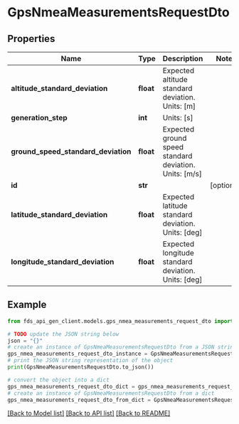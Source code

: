 # GpsNmeaMeasurementsRequestDto


## Properties

Name | Type | Description | Notes
------------ | ------------- | ------------- | -------------
**altitude_standard_deviation** | **float** | Expected altitude standard deviation. Units: [m] | 
**generation_step** | **int** | Units: [s] | 
**ground_speed_standard_deviation** | **float** | Expected ground speed standard deviation. Units: [m/s] | 
**id** | **str** |  | [optional] 
**latitude_standard_deviation** | **float** | Expected latitude standard deviation. Units: [deg] | 
**longitude_standard_deviation** | **float** | Expected longitude standard deviation. Units: [deg] | 

## Example

```python
from fds_api_gen_client.models.gps_nmea_measurements_request_dto import GpsNmeaMeasurementsRequestDto

# TODO update the JSON string below
json = "{}"
# create an instance of GpsNmeaMeasurementsRequestDto from a JSON string
gps_nmea_measurements_request_dto_instance = GpsNmeaMeasurementsRequestDto.from_json(json)
# print the JSON string representation of the object
print(GpsNmeaMeasurementsRequestDto.to_json())

# convert the object into a dict
gps_nmea_measurements_request_dto_dict = gps_nmea_measurements_request_dto_instance.to_dict()
# create an instance of GpsNmeaMeasurementsRequestDto from a dict
gps_nmea_measurements_request_dto_from_dict = GpsNmeaMeasurementsRequestDto.from_dict(gps_nmea_measurements_request_dto_dict)
```
[[Back to Model list]](../README.md#documentation-for-models) [[Back to API list]](../README.md#documentation-for-api-endpoints) [[Back to README]](../README.md)


